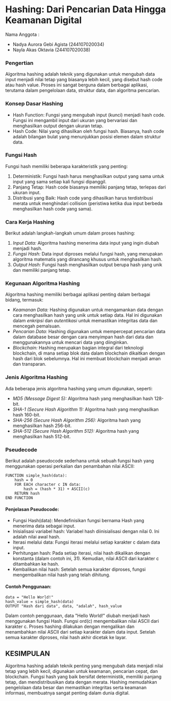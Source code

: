 # Hashing: Dari Pencarian Data Hingga Keamanan Digital
Nama Anggota :
* Nadya Aurora Gebi Agista (244107020034)
* Nayla Akas Oktavia (244107020038)

### Pengertian
Algoritma hashing adalah teknik yang digunakan untuk mengubah data input menjadi nilai tetap yang biasanya lebih kecil, yang disebut hash code atau hash value. Proses ini sangat berguna dalam berbagai aplikasi, terutama dalam pengelolaan data, struktur data, dan algoritma pencarian.

### Konsep Dasar Hashing
* Hash Function: Fungsi yang mengubah input (kunci) menjadi hash code. Fungsi ini mengambil input dari ukuran yang bervariasi dan menghasilkan output dengan ukuran tetap.
* Hash Code: Nilai yang dihasilkan oleh fungsi hash. Biasanya, hash code adalah bilangan bulat yang menunjukkan posisi elemen dalam struktur data.

### Fungsi Hash
Fungsi hash memiliki beberapa karakteristik yang penting:
1. Deterministik: Fungsi hash harus menghasilkan output yang sama untuk input yang sama setiap kali fungsi dipanggil.
2. Panjang Tetap: Hash code biasanya memiliki panjang tetap, terlepas dari ukuran input.
3. Distribusi yang Baik: Hash code yang dihasilkan harus terdistribusi merata untuk menghindari collision (peristiwa ketika dua input berbeda menghasilkan hash code yang sama).
   
### Cara Kerja Hashing
Berikut adalah langkah-langkah umum dalam proses hashing:
1. *Input Data:* Algoritma hashing menerima data input yang ingin diubah menjadi hash.
2. *Fungsi Hash:* Data input diproses melalui fungsi hash, yang merupakan algoritma matematis yang dirancang khusus untuk menghasilkan hash.
3. *Output Hash:* Fungsi hash menghasilkan output berupa hash yang unik dan memiliki panjang tetap. 

### Kegunaan Algoritma Hashing

Algoritma hashing memiliki berbagai aplikasi penting dalam berbagai bidang, termasuk:
* *Keamanan Data:* Hashing digunakan untuk mengamankan data dengan cara menghasilkan hash yang unik untuk setiap data. Hal ini digunakan dalam *enkripsi* dan *autentikasi* untuk memastikan integritas data dan mencegah pemalsuan.
* *Pencarian Data:* Hashing digunakan untuk mempercepat pencarian data dalam database besar dengan cara menyimpan hash dari data dan menggunakannya untuk mencari data yang diinginkan.
* *Blockchain:* Hashing merupakan bagian integral dari teknologi blockchain, di mana setiap blok data dalam blockchain dikaitkan dengan hash dari blok sebelumnya. Hal ini membuat blockchain menjadi aman dan transparan.

### Jenis Algoritma Hashing

Ada beberapa jenis algoritma hashing yang umum digunakan, seperti:
* *MD5 (Message Digest 5):* Algoritma hash yang menghasilkan hash 128-bit.
* *SHA-1 (Secure Hash Algorithm 1):* Algoritma hash yang menghasilkan hash 160-bit.
* *SHA-256 (Secure Hash Algorithm 256):* Algoritma hash yang menghasilkan hash 256-bit.
* *SHA-512 (Secure Hash Algorithm 512):* Algoritma hash yang menghasilkan hash 512-bit.

### Pseudecode
Berikut adalah pseudocode sederhana untuk sebuah fungsi hash yang menggunakan operasi perkalian dan penambahan nilai ASCII:

    FUNCTION simple_hash(data):
        hash = 0   
        FOR EACH character c IN data:
            hash = (hash * 31) + ASCII(c) 
        RETURN hash
    END FUNCTION
    
#### Penjelasan Pseudocode:
* Fungsi Hash(data): Mendefinisikan fungsi bernama Hash yang menerima data sebagai input.
* Inisialisasi variabel hash: Variabel hash diinisialisasi dengan nilai 0. Ini adalah nilai awal hash.
* Iterasi melalui data: Fungsi iterasi melalui setiap karakter c dalam data input.
* Perhitungan hash: Pada setiap iterasi, nilai hash dikalikan dengan konstanta (dalam contoh ini, 31). Kemudian, nilai ASCII dari karakter c ditambahkan ke hash. 
* Kembalikan nilai hash: Setelah semua karakter diproses, fungsi mengembalikan nilai hash yang telah dihitung.

#### Contoh Penggunaan:
    data = "Hello World!"
    hash_value = simple_hash(data)
    OUTPUT "Hash dari data", data, "adalah", hash_value
    
Dalam contoh penggunaan, data "Hello World!" diubah menjadi hash menggunakan fungsi Hash. Fungsi ord(c) mengembalikan nilai ASCII dari karakter c. Proses hashing dilakukan dengan mengalikan dan menambahkan nilai ASCII dari setiap karakter dalam data input. Setelah semua karakter diproses, nilai hash akhir dicetak ke layar.


## KESIMPULAN
Algoritma hashing adalah teknik penting yang mengubah data menjadi nilai tetap yang lebih kecil, digunakan untuk keamanan, pencarian cepat, dan blockchain. Fungsi hash yang baik bersifat deterministik, memiliki panjang tetap, dan mendistribusikan data dengan merata. Hashing memudahkan pengelolaan data besar dan memastikan integritas serta keamanan informasi, membuatnya sangat penting dalam dunia digital.
